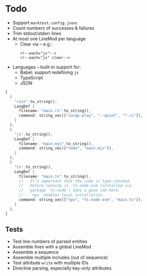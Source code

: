 # Todo

* Support `marktest.config.jsonc`
* Count numbers of successes & failures
* Trim stdout/stderr lines
* At most one LineMod per language
  * Clear via – e.g.:
    ```
    <!--each="js"-->
    <!--each="js" clear-->
    ```
* Languages – built-in support for:
  * Babel: support redefining `js`
  * TypeScript
  * JSON


```rust
[
  (
    "rust".to_string(),
    LangDef {
      filename: "main.rs".to_string(),
      command: string_vec(["cargo-play", "--quiet", "*.rs"]),
    }
  ),
  (
    "js".to_string(),
    LangDef {
      filename: "main.mjs".to_string(),
      command: string_vec(["node", "main.mjs"]),
    }
  ),
  (
    "ts".to_string(),
    LangDef {
      filename: "main.ts".to_string(),
      // - It’s important that the code is type-checked
      //   before running it. ts-node-esm (installed via
      //   package `ts-node`) does a good job here.
      // - `npx` enables local installation.
      command: string_vec(["npx", "ts-node-esm", "main.ts"]),
    }
  ),
]
```

## Tests

* Test line numbers of parsed entities
* Assemble lines with a global LineMod
* Assemble a sequence
* Assemble multiple includes (out of sequence)
* Test attribute `write` with multiple IDs
* Directive parsing, especially key-only attributes
